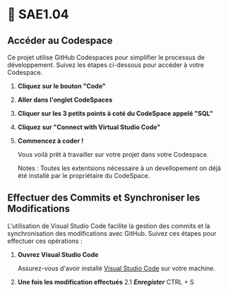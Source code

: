 # 🚀 SAE1.04

## Accéder au Codespace

Ce projet utilise GitHub Codespaces pour simplifier le processus de développement. Suivez les étapes ci-dessous pour accéder à votre Codespace.

1. **Cliquez sur le bouton "Code"**

2. **Aller dans l'onglet CodeSpaces**

3. **Cliquer sur les 3 petits points à coté du CodeSpace appelé "SQL"**

4. **Cliquez sur "Connect with Virtual Studio Code"**

5. **Commencez à coder !**

   Vous voilà prêt à travailler sur votre projet dans votre Codespace.

   Notes : Toutes les extentsions nécessaire à un devellopement on déjà été installé par le propriétaire du CodeSpace.

## Effectuer des Commits et Synchroniser les Modifications

L'utilisation de Visual Studio Code facilite la gestion des commits et la synchronisation des modifications avec GitHub. Suivez ces étapes pour effectuer ces opérations :

1. **Ouvrez Visual Studio Code**

   Assurez-vous d'avoir installé [Visual Studio Code](https://code.visualstudio.com/) sur votre machine.

2. **Une fois les modification effectués**
    2.1  ***Enregister***
        CTRL + S
